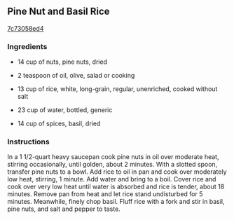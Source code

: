 ## Pine Nut and Basil Rice

[7c73058ed4](http://www.food.com/recipe/pine-nut-and-basil-rice-29708)

### Ingredients

 - 14 cup of nuts, pine nuts, dried

 - 2 teaspoon of oil, olive, salad or cooking

 - 13 cup of rice, white, long-grain, regular, unenriched, cooked without salt

 - 23 cup of water, bottled, generic

 - 14 cup of spices, basil, dried

### Instructions

In a 1 1/2-quart heavy saucepan cook pine nuts in oil over moderate heat, stirring occasionally, until golden, about 2 minutes. With a slotted spoon, transfer pine nuts to a bowl. Add rice to oil in pan and cook over moderately low heat, stirring, 1 minute. Add water and bring to a boil. Cover rice and cook over very low heat until water is absorbed and rice is tender, about 18 minutes. Remove pan from heat and let rice stand undisturbed for 5 minutes. Meanwhile, finely chop basil. Fluff rice with a fork and stir in basil, pine nuts, and salt and pepper to taste.